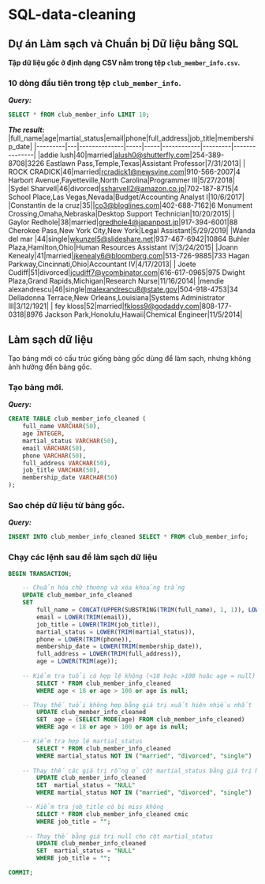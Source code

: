 # SQL-data-cleaning
## Dự án Làm sạch và Chuẩn bị Dữ liệu bằng SQL

**Tập dữ liệu gốc ở định dạng CSV nằm trong tệp `club_member_info.csv`.**

### 10 dòng đầu tiên trong tệp `club_member_info`.

***Query:***
```SQL
SELECT * fROM club_member_info LIMIT 10;
```
***The result:***
|full_name|age|martial_status|email|phone|full_address|job_title|membership_date|
|---------|---|--------------|-----|-----|------------|---------|---------------|
|addie lush|40|married|alush0@shutterfly.com|254-389-8708|3226 Eastlawn Pass,Temple,Texas|Assistant Professor|7/31/2013|
|      ROCK CRADICK|46|married|rcradick1@newsvine.com|910-566-2007|4 Harbort Avenue,Fayetteville,North Carolina|Programmer III|5/27/2018|
|Sydel Sharvell|46|divorced|ssharvell2@amazon.co.jp|702-187-8715|4 School Place,Las Vegas,Nevada|Budget/Accounting Analyst I|10/6/2017|
|Constantin de la cruz|35||co3@bloglines.com|402-688-7162|6 Monument Crossing,Omaha,Nebraska|Desktop Support Technician|10/20/2015|
|  Gaylor Redhole|38|married|gredhole4@japanpost.jp|917-394-6001|88 Cherokee Pass,New York City,New York|Legal Assistant|5/29/2019|
|Wanda del mar       |44|single|wkunzel5@slideshare.net|937-467-6942|10864 Buhler Plaza,Hamilton,Ohio|Human Resources Assistant IV|3/24/2015|
|Joann Kenealy|41|married|jkenealy6@bloomberg.com|513-726-9885|733 Hagan Parkway,Cincinnati,Ohio|Accountant IV|4/17/2013|
|   Joete Cudiff|51|divorced|jcudiff7@ycombinator.com|616-617-0965|975 Dwight Plaza,Grand Rapids,Michigan|Research Nurse|11/16/2014|
|mendie alexandrescu|46|single|malexandrescu8@state.gov|504-918-4753|34 Delladonna Terrace,New Orleans,Louisiana|Systems Administrator III|3/12/1921|
| fey kloss|52|married|fkloss9@godaddy.com|808-177-0318|8976 Jackson Park,Honolulu,Hawaii|Chemical Engineer|11/5/2014|

## Làm sạch dữ liệu
Tạo bảng mới có cấu trúc giống bảng gốc dùng để làm sạch, nhưng không ảnh hưởng đến bảng gốc.

### Tạo bảng mới.
***Query:***
```SQL
CREATE TABLE club_member_info_cleaned (
	full_name VARCHAR(50),
	age INTEGER,
	martial_status VARCHAR(50),
	email VARCHAR(50),
	phone VARCHAR(50),
	full_address VARCHAR(50),
	job_title VARCHAR(50),
	membership_date VARCHAR(50)
);
```
### Sao chép dữ liệu từ bảng gốc.
***Query:***
```SQL
INSERT INTO club_member_info_cleaned SELECT * FROM club_member_info;
```
### Chạy các lệnh sau để làm sạch dữ liệu
```SQL
BEGIN TRANSACTION;

    -- Chuẩn hóa chữ thường và xóa khoảng trắng
    UPDATE club_member_info_cleaned
    SET 
        full_name = CONCAT(UPPER(SUBSTRING(TRIM(full_name), 1, 1)), LOWER(SUBSTRING(TRIM(full_name), 2))),
        email = LOWER(TRIM(email)),
        job_title = LOWER(TRIM(job_title)),
        martial_status = LOWER(TRIM(martial_status)),
        phone = LOWER(TRIM(phone)),
        membership_date = LOWER(TRIM(membership_date)),
		full_address = LOWER(TRIM(full_address)),
		age = LOWER(TRIM(age));
    
    -- Kiểm tra tuổi có hợp lệ không (<18 hoặc >100 hoặc age = null)
	    SELECT * FROM club_member_info_cleaned
	    WHERE age < 18 or age > 100 or age is null;

 	-- Thay thế tuổi không hợp bằng giá trị xuất hiện nhiều nhất
	    UPDATE club_member_info_cleaned 
	    SET  age = (SELECT MODE(age) FROM club_member_info_cleaned)
    	WHERE age < 18 or age > 100 or age is null;

 	-- Kiểm tra hợp lệ martial_status 
 		SELECT * FROM club_member_info_cleaned 
 		WHERE martial_status NOT IN ("married", "divorced", "single")
 	
 	-- Thay thế các giá trị rỗng ở cột martial_status bằng giá trị NULL
	    UPDATE club_member_info_cleaned 
	    SET  martial_status = "NULL"
    	WHERE martial_status NOT IN ("married", "divorced", "single")

	 -- Kiểm tra job_title có bị miss không
	 	SELECT * FROM club_member_info_cleaned cmic
		WHERE job_title = "";
	 
	 -- Thay thế bằng giá trị null cho cột martial_status
	 	UPDATE club_member_info_cleaned 
	    SET  martial_status = "NULL"
    	WHERE job_title = "";

COMMIT;
```




